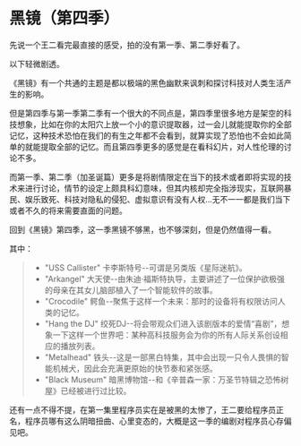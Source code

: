 # 黑镜（第四季）

先说一个王二看完最直接的感受，拍的没有第一季、第二季好看了。

以下轻微剧透。

《黑镜》有一个共通的主题是都以极端的黑色幽默来讽刺和探讨科技对人类生活产生的影响。

但是第四季与第一季第二季有一个很大的不同点是，第四季里很多地方是架空的科技想象，比如在你的太阳穴上放一个小的意识提取器，过一会儿就能提取你的全部记忆，这种技术恐怕在我们的有生之年都不会看到，就算实现了恐怕也不会如此简单的就能提取全部的记忆。而且第四季更多的感觉是在看科幻片，对人性伦理的讨论不多。

而第一季、第二季（加圣诞篇）更多是将剧情限定在当下的技术或者即将实现的技术来进行讨论，情节的设定上颇具科幻意味，但其内核却完全指涉现实，互联网暴民、娱乐致死、科技对隐私的侵犯、虚拟意识有没有人权...无不一一都是我们当下或者不久的将来需要直面的问题。

回到《黑镜》第四季，这一季黑镜不够黑，也不够深刻，但是仍然值得一看。

其中：

>* "USS Callister" 卡李斯特号--可谓是另类版《星际迷航》。
>* "Arkangel" 大天使--由朱迪·福斯特执导，主要讲述了一位保护欲极强的母亲在其女儿脑部植入了一个智能软件的故事。 
>* "Crocodile"  鳄鱼--聚焦于这样一个未来：那时的设备将有权限访问人类的记忆。 
>* "Hang the DJ" 绞死DJ--将会带观众们进入该剧版本的爱情“喜剧”，想象一下这样一个世界吧：某种高科技服务会为你的所有人际关系创设相应的播放列表。 
>* "Metalhead" 铁头--这是一部黑白特集，其中会出现一只令人畏惧的智能机械犬，因此会充满更原始的快节奏和紧张感。 
>* "Black Museum" 暗黑博物馆--和《辛普森一家：万圣节特辑之恐怖树屋》已经被进行过比较。

还有一点不得不提，在第一集里程序员实在是被黑的太惨了，王二要给程序员正名，程序员哪有这么阴暗扭曲、心里变态的，大概是这一季的编剧对程序员心存偏见吧。